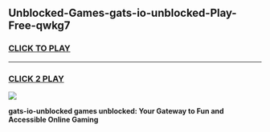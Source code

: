 
## Unblocked-Games-gats-io-unblocked-Play-Free-qwkg7
<h3>
<a href="https://premium76.site?title=gats-io-unblocked&ref=23A">CLICK TO PLAY</a></h3>
<hr>

<h3>
<a href="https://premium76.site?title=gats-io-unblocked&ref=23A">CLICK 2 PLAY</a>
  
</h3>

<a href="https://premium76.site?title=gats-io-unblocked&ref=23A"><img src="https://clearcache.store/games.png"></a>


**gats-io-unblocked games unblocked: Your Gateway to Fun and Accessible Online Gaming**
